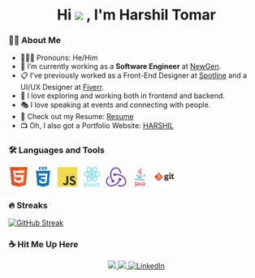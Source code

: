 <h1 align="center">Hi <img src="https://github.com/TheDudeThatCode/TheDudeThatCode/blob/master/Assets/Hi.gif" width="32px"> , I'm Harshil Tomar </h1>

### :man_technologist: About Me 
- 👩🏻‍💻 Pronouns: He/Him
- 💼 I’m currently working as a <strong>Software Engineer</strong> at [NewGen](newgensoft.com).
- 📋 I've previously worked as a Front-End Designer at [Spotline](spotline.org/) and a UI/UX Designer at [Fiverr](fiverr.com).
- 🧭 I love exploring and working both in frontend and backend.
- 🎭 I love speaking at events and connecting with people.
- 🎒 Check out my Resume: [Resume](https://drive.google.com/file/d/11UWISCu5pgVvpHTCmHW8a1R6ZZp-Grqi/view)
- 📺 Oh, I also got a Portfolio Website: [HARSHIL](https://harshil-tomar.netlify.app)

### :hammer_and_wrench: Languages and Tools 
<div>
  <img src="https://github.com/devicons/devicon/blob/master/icons/html5/html5-original.svg" title="HTML5" alt="HTML" width="40" height="40"/>&nbsp;
  <img src="https://github.com/devicons/devicon/blob/master/icons/css3/css3-plain-wordmark.svg"  title="CSS3" alt="CSS" width="40" height="40"/>&nbsp;
  <img src="https://github.com/devicons/devicon/blob/master/icons/javascript/javascript-original.svg" title="JavaScript" alt="JavaScript" width="40" height="40"/>&nbsp;
  <img src="https://github.com/devicons/devicon/blob/master/icons/react/react-original-wordmark.svg" title="React" alt="React" width="40" height="40"/>&nbsp;
  <img src="https://github.com/devicons/devicon/blob/master/icons/redux/redux-original.svg" title="Redux" alt="Redux " width="40" height="40"/>&nbsp;
  <img src="https://github.com/devicons/devicon/blob/master/icons/java/java-original-wordmark.svg" title="Java" alt="Java" width="40" height="40"/>&nbsp;
  <img src="https://github.com/devicons/devicon/blob/master/icons/git/git-original-wordmark.svg" title="Git" **alt="Git" width="40" height="40"/>
</div>  

### :fire: Streaks 
[![GitHub Streak](http://github-readme-streak-stats.herokuapp.com?user=harshiltomar)](https://git.io/streak-stats)  

### :coffee: Hit Me Up Here
<p align="center">
	<a href="https://github.com/harshiltomar/repos" alt="Github" title="github">
       <img src="https://img.shields.io/badge/For_More_Useful_Repos-15k?style=for-the-badge&color=2088FF&logo=github&logoColor=fff"/>
    </a>
    <a href="https://github.com/harshiltomar/" alt="Github Stars" title="Star Mark Repo">
        <img src="https://img.shields.io/badge/Shower_stars_if_you_like_my_repos-15k?style=for-the-badge&color=ffd000&logo=apachespark&logoColor=black"/>
    </a>
    <a href="https://www.linkedin.com/in/harshiltomar/">
        <img src="https://img.shields.io/badge/For_Professional_Updates-15k?style=for-the-badge&color=0a66c2&logo=linkedin" alt="LinkedIn"/>
    </a>
</p>
